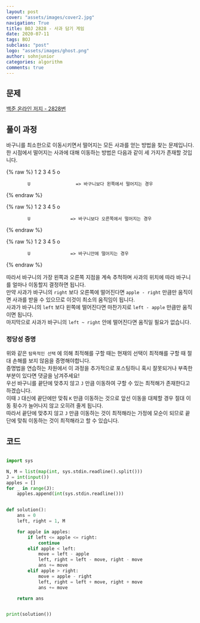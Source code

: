 ```yaml
---
layout: post
cover: "assets/images/cover2.jpg"
navigation: True
title: BOJ 2828 - 사과 담기 게임
date: 2020-07-11
tags: BOJ
subclass: "post"
logo: "assets/images/ghost.png"
author: sohnjunior
categories: algorithm
comments: true
---
```


## 문제

[백준 온라인 저지 - 2828번](https://www.acmicpc.net/problem/2828)

## 풀이 과정

바구니를 최소한으로 이동시키면서 떨어지는 모든 사과를 얻는 방법을 찾는 문제입니다. <br>
한 시점에서 떨어지는 사과에 대해 이동하는 방법은 다음과 같이 세 가지가 존재할 것입니다. <br>

{% raw %}
1 2 3 4 5
o

            U                 => 바구니보다 왼쪽에서 떨어지는 경우

{% endraw %}

{% raw %}
1 2 3 4 5
o

            U               => 바구니보다 오른쪽에서 떨어지는 경우

{% endraw %}

{% raw %}
1 2 3 4 5
o

            U               => 바구니안에 떨어지는 경우

{% endraw %}

따라서 바구니의 가장 왼쪽과 오른쪽 지점을 계속 추척하며 사과의 위치에 따라 바구니를 얼마나 이동할지 결정하면 됩니다. <br>
만약 사과가 바구니의 `right` 보다 오른쪽에 떨어진다면 `apple - right` 만큼만 움직이면 사과를 받을 수 있으므로 이것이 최소의 움직임이 됩니다. <br>
사과가 바구니의 `left` 보다 왼쪽에 떨어진다면 마찬가지로 `left - apple` 만큼만 움직이면 됩니다. <br>
마지막으로 사과가 바구니의 `left ~ right` 안에 떨어진다면 움직일 필요가 없습니다. <br>

### 정당성 증명

위와 같은 `탐욕적인 선택` 에 의해 최적해를 구할 때는 현재의 선택이 최적해를 구할 때 절대 손해를 보지 않음을 증명해야합니다. <br>
증명법을 연습하는 차원에서 이 과정을 추가적으로 포스팅하니 혹시 잘못되거나 부족한 부분이 있다면 댓글을 남겨주세요! <br>
우선 바구니를 끝단에 맞추지 않고 `J` 만큼 이동하여 구할 수 있는 최적해가 존재한다고 하겠습니다. <br>
이때 `J` 대신에 끝단에만 맞춰 `K` 만큼 이동하는 것으로 앞선 이동을 대체할 경우 절대 이동 횟수가 늘어나지 않고 오히려 줄게 됩니다. <br> 따라서 끝단에 맞추지 않고 `J` 만큼 이동하는 것이 최적해라는 가정에 모순이 되므로 끝단에 맞춰 이동하는 것이 최적해라고 할 수 있습니다. <br>

## 코드

```python

import sys

N, M = list(map(int, sys.stdin.readline().split()))
J = int(input())
apples = []
for _ in range(J):
    apples.append(int(sys.stdin.readline()))


def solution():
    ans = 0
    left, right = 1, M

    for apple in apples:
        if left <= apple <= right:
            continue
        elif apple < left:
            move = left - apple
            left, right = left - move, right - move
            ans += move
        elif apple > right:
            move = apple - right
            left, right = left + move, right + move
            ans += move

    return ans


print(solution())

```
